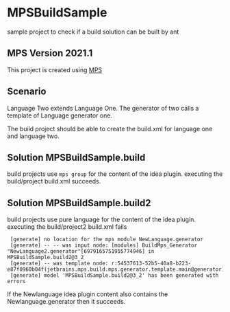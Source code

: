 # MPSBuildSample
sample project to check if a build solution can be built by ant

## MPS Version 2021.1
This project is created using [MPS](https://www.jetbrains.com/mps/)

## Scenario
Language Two extends Language One. The generator of two calls a template of Language generator one.

The build project should be able to create the build.xml for language one and language two.

## Solution MPSBuildSample.build
build projects use `mps group` for the content of the idea plugin.
executing the build/project build.xml succeeds.

## Solution MPSBuildSample.build2
build projects use pure language for the content of the idea plugin.
executing the build/project2 build.xml fails
```
 [generate] no location for the mps module NewLanguage.generator
 [generate] -- -- was input node: [modules] BuildMps_Generator "NewLanguage2.generator"[6979165751955774946] in MPSBuildSample.build2@3_2
 [generate] -- was template node: r:54537613-52b5-40a8-b223-e87f0960b04f(jetbrains.mps.build.mps.generator.template.main@generator)/4821808014881207504
 [generate] model 'MPSBuildSample.build2@3_2' has been generated with errors
```
If the Newlanguage idea plugin content also contains the Newlanguage.generator then it succeeds.

